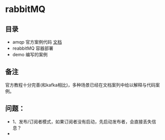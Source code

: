 # rabbitMQ

## 目录
- amqp 官方案例代码 [文档](https://www.rabbitmq.com/tutorials/tutorial-three-go.html)
- reabbitMQ 容器部署
- demo 编写的案例
## 备注
官方教程十分完善(和kafka相比)，多种场景已经在文档案列中给以解释与代码案例。

## 问题：
- 1、发布/订阅者模式，如果订阅者没有启动，先启动发布者，会直接丢失信息？
- 